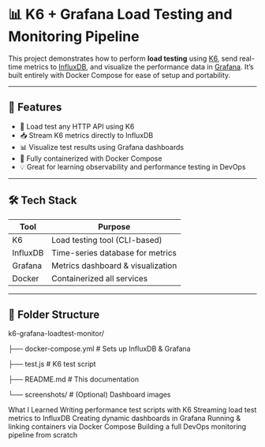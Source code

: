 # 📊 K6 + Grafana Load Testing and Monitoring Pipeline

This project demonstrates how to perform **load testing** using [K6](https://k6.io/), send real-time metrics to [InfluxDB](https://www.influxdata.com/), and visualize the performance data in [Grafana](https://grafana.com/). It’s built entirely with Docker Compose for ease of setup and portability.

---

## 🚀 Features

- 📌 Load test any HTTP API using K6
- 📥 Stream K6 metrics directly to InfluxDB
- 📊 Visualize test results using Grafana dashboards
- 🐳 Fully containerized with Docker Compose
- 💡 Great for learning observability and performance testing in DevOps

---

## 🛠️ Tech Stack

| Tool      | Purpose                          |
|-----------|----------------------------------|
| K6        | Load testing tool (CLI-based)    |
| InfluxDB  | Time-series database for metrics |
| Grafana   | Metrics dashboard & visualization|
| Docker    | Containerized all services       |

---

## 📁 Folder Structure
k6-grafana-loadtest-monitor/

├── docker-compose.yml # Sets up InfluxDB & Grafana

├── test.js # K6 test script

├── README.md # This documentation

└── screenshots/ # (Optional) Dashboard images


What I Learned
Writing performance test scripts with K6
Streaming load test metrics to InfluxDB
Creating dynamic dashboards in Grafana
Running & linking containers via Docker Compose
Building a full DevOps monitoring pipeline from scratch
